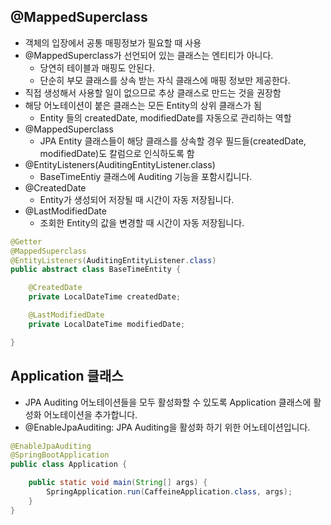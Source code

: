 ## @MappedSuperclass
- 객체의 입장에서 공통 매핑정보가 필요할 때 사용
- @MappedSuperclass가 선언되어 있는 클래스는 엔티티가 아니다. 
    - 당연히 테이블과 매핑도 안된다. 
    - 단순히 부모 클래스를 상속 받는 자식 클래스에 매핑 정보만 제공한다.
- 직접 생성해서 사용할 일이 없으므로 추상 클래스로 만드는 것을 권장함
- 해당 어노테이션이 붙은 클래스는 모든 Entity의 상위 클래스가 됨
    - Entity 들의 createdDate, modifiedDate를 자동으로 관리하는 역할
- @MappedSuperclass 
    - JPA Entity 클래스들이 해당 클래스를 상속할 경우 필드들(createdDate, modifiedDate)도 칼럼으로 인식하도록 함
- @EntityListeners(AuditingEntityListener.class)
    - BaseTimeEntiy 클래스에 Auditing 기능을 포함시킵니다.
- @CreatedDate
    - Entity가 생성되어 저장될 때 시간이 자동 저장됩니다.
- @LastModifiedDate
    - 조회한 Entity의 값을 변경할 때 시간이 자동 저장됩니다.

```java
@Getter
@MappedSuperclass
@EntityListeners(AuditingEntityListener.class)
public abstract class BaseTimeEntity {

    @CreatedDate
    private LocalDateTime createdDate;

    @LastModifiedDate
    private LocalDateTime modifiedDate;

}
```
## Application 클래스
- JPA Auditing 어노테이션들을 모두 활성화할 수 있도록 Application 클래스에 활성화 어노테이션을 추가합니다.
- @EnableJpaAuditing: JPA Auditing을 활성화 하기 위한 어노테이션입니다.
```java
@EnableJpaAuditing
@SpringBootApplication
public class Application {

    public static void main(String[] args) {
        SpringApplication.run(CaffeineApplication.class, args);
    }
}
```
